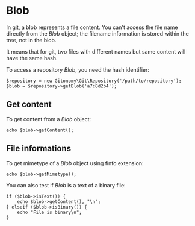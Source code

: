 Blob
====

In git, a blob represents a file content. You can't access the file name
directly from the *Blob* object; the filename information is stored
within the tree, not in the blob.

It means that for git, two files with different names but same content
will have the same hash.

To access a repository *Blob*, you need the hash identifier:

``` {.sourceCode .php}
$repository = new Gitonomy\Git\Repository('/path/to/repository');
$blob = $repository->getBlob('a7c8d2b4');
```

Get content
-----------

To get content from a *Blob* object:

``` {.sourceCode .php}
echo $blob->getContent();
```

File informations
-----------------

To get mimetype of a *Blob* object using finfo extension:

``` {.sourceCode .php}
echo $blob->getMimetype();
```

You can also test if *Blob* is a text of a binary file:

``` {.sourceCode .php}
if ($blob->isText()) {
    echo $blob->getContent(), "\n";
} elseif ($blob->isBinary()) {
    echo "File is binary\n";
}
```
